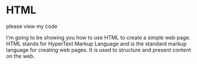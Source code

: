 # HTML
please view my code

I'm going to be showing you how to use HTML to create a simple web page. HTML stands for HyperText Markup Language and is the standard markup language for creating web pages. It is used to structure and present content on the web.
